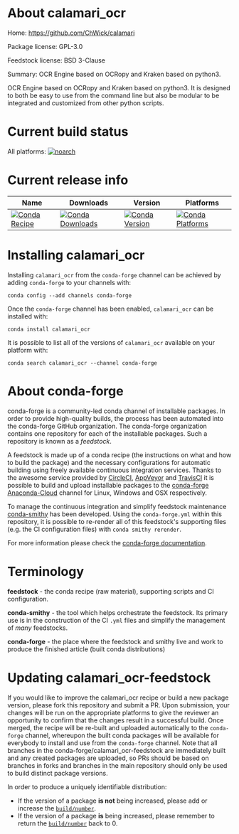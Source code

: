 About calamari_ocr
==================

Home: https://github.com/ChWick/calamari

Package license: GPL-3.0

Feedstock license: BSD 3-Clause

Summary: OCR Engine based on OCRopy and Kraken based on python3.

OCR Engine based on OCRopy and Kraken based on python3. It is designed
to both be easy to use from the command line but also be modular to
be integrated and customized from other python scripts.


Current build status
====================

All platforms:
[![noarch](https://img.shields.io/circleci/project/github/conda-forge/calamari_ocr-feedstock/master.svg?label=noarch)](https://circleci.com/gh/conda-forge/calamari_ocr-feedstock)

Current release info
====================

| Name | Downloads | Version | Platforms |
| --- | --- | --- | --- |
| [![Conda Recipe](https://img.shields.io/badge/recipe-calamari_ocr-green.svg)](https://anaconda.org/conda-forge/calamari_ocr) | [![Conda Downloads](https://img.shields.io/conda/dn/conda-forge/calamari_ocr.svg)](https://anaconda.org/conda-forge/calamari_ocr) | [![Conda Version](https://img.shields.io/conda/vn/conda-forge/calamari_ocr.svg)](https://anaconda.org/conda-forge/calamari_ocr) | [![Conda Platforms](https://img.shields.io/conda/pn/conda-forge/calamari_ocr.svg)](https://anaconda.org/conda-forge/calamari_ocr) |

Installing calamari_ocr
=======================

Installing `calamari_ocr` from the `conda-forge` channel can be achieved by adding `conda-forge` to your channels with:

```
conda config --add channels conda-forge
```

Once the `conda-forge` channel has been enabled, `calamari_ocr` can be installed with:

```
conda install calamari_ocr
```

It is possible to list all of the versions of `calamari_ocr` available on your platform with:

```
conda search calamari_ocr --channel conda-forge
```


About conda-forge
=================

conda-forge is a community-led conda channel of installable packages.
In order to provide high-quality builds, the process has been automated into the
conda-forge GitHub organization. The conda-forge organization contains one repository
for each of the installable packages. Such a repository is known as a *feedstock*.

A feedstock is made up of a conda recipe (the instructions on what and how to build
the package) and the necessary configurations for automatic building using freely
available continuous integration services. Thanks to the awesome service provided by
[CircleCI](https://circleci.com/), [AppVeyor](https://www.appveyor.com/)
and [TravisCI](https://travis-ci.org/) it is possible to build and upload installable
packages to the [conda-forge](https://anaconda.org/conda-forge)
[Anaconda-Cloud](https://anaconda.org/) channel for Linux, Windows and OSX respectively.

To manage the continuous integration and simplify feedstock maintenance
[conda-smithy](https://github.com/conda-forge/conda-smithy) has been developed.
Using the ``conda-forge.yml`` within this repository, it is possible to re-render all of
this feedstock's supporting files (e.g. the CI configuration files) with ``conda smithy rerender``.

For more information please check the [conda-forge documentation](https://conda-forge.org/docs/).

Terminology
===========

**feedstock** - the conda recipe (raw material), supporting scripts and CI configuration.

**conda-smithy** - the tool which helps orchestrate the feedstock.
                   Its primary use is in the construction of the CI ``.yml`` files
                   and simplify the management of *many* feedstocks.

**conda-forge** - the place where the feedstock and smithy live and work to
                  produce the finished article (built conda distributions)


Updating calamari_ocr-feedstock
===============================

If you would like to improve the calamari_ocr recipe or build a new
package version, please fork this repository and submit a PR. Upon submission,
your changes will be run on the appropriate platforms to give the reviewer an
opportunity to confirm that the changes result in a successful build. Once
merged, the recipe will be re-built and uploaded automatically to the
`conda-forge` channel, whereupon the built conda packages will be available for
everybody to install and use from the `conda-forge` channel.
Note that all branches in the conda-forge/calamari_ocr-feedstock are
immediately built and any created packages are uploaded, so PRs should be based
on branches in forks and branches in the main repository should only be used to
build distinct package versions.

In order to produce a uniquely identifiable distribution:
 * If the version of a package **is not** being increased, please add or increase
   the [``build/number``](https://conda.io/docs/user-guide/tasks/build-packages/define-metadata.html#build-number-and-string).
 * If the version of a package **is** being increased, please remember to return
   the [``build/number``](https://conda.io/docs/user-guide/tasks/build-packages/define-metadata.html#build-number-and-string)
   back to 0.
